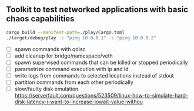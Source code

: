 Toolkit to test networked applications with basic chaos capabilities
---

```bash
cargo build --manifest-path=./play/Cargo.toml
./target/debug/play -c "ping 10.0.0.1" -c "ping 10.0.0.2"
```

- [ ] spawn commands with qdisc
- [ ] add cleanup for bridge/namespace/veth
- [ ] spawn supervised commands that can be killed or stopped periodically
- [ ] parametrize command execution with ip and id
- [ ] write logs from commands to selected locations instead of stdout
- [ ] partition commands from each other periodically
- [ ] slow/faulty disk emulation 
    https://serverfault.com/questions/523509/linux-how-to-simulate-hard-disk-latency-i-want-to-increase-iowait-value-withou
